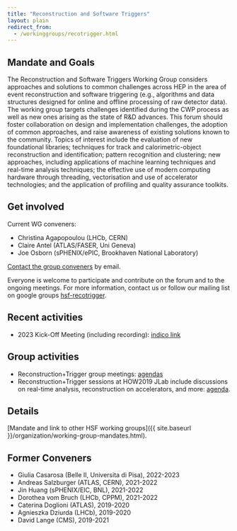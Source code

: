 ```yaml
---
title: "Reconstruction and Software Triggers"
layout: plain
redirect_from:
  - /workinggroups/recotrigger.html
---
```


## Mandate and Goals

The Reconstruction and Software Triggers Working Group considers
approaches and solutions to common challenges across HEP in the area of
event reconstruction and software triggering (e.g., algorithms and data
structures designed for online and offline processing of raw detector
data). The working group targets challenges identified during the CWP
process as well as new ones arising as the state of R&D advances. This
forum should foster collaboration on design and implementation
challenges, the adoption of common approaches, and raise awareness of
existing solutions known to the community. Topics of interest include
the evaluation of new foundational libraries; techniques for track and
calorimetric-object reconstruction and identification; pattern
recognition and clustering; new approaches, including applications of
machine learning techniques and real-time analysis techniques; the
effective use of modern computing hardware through threading,
vectorisation and use of accelerator technologies; and the application
of profiling and quality assurance toolkits.

## Get involved

Current WG conveners:
- Christina Agapopoulou (LHCb, CERN)
- Claire Antel (ATLAS/FASER, Uni Geneva)
- Joe Osborn (sPHENIX/ePIC, Brookhaven National Laboratory)


[Contact the group conveners](mailto:christina.agapopoulou@cern.ch,claire.antel@cern.ch,josborn1@bnl.gov) by email. <!-- markdown-link-check-disable-line -->

Everyone is welcome to participate and contribute on the forum and to the ongoing meetings. For more information, contact us or
follow our mailing list on google groups [hsf-recotrigger](https://groups.google.com/forum/#!forum/hsf-recotrigger).

## Recent activities

- 2023 Kick-Off Meeting (including recording): [indico link](https://indico.cern.ch/event/1273894/)

## Group activities

- Reconstruction+Trigger group meetings: [agendas](https://indico.cern.ch/category/10917/) 
- Reconstruction+Trigger sessions at HOW2019 JLab include discussions on real-time analysis, reconstruction on accelerators, and more: [agenda](https://indico.cern.ch/event/759388/timetable/#20190320.detailed).

## Details

[Mandate and link to other HSF working groups]({{ site.baseurl }}/organization/working-group-mandates.html).

## Former Conveners
- Giulia Casarosa (Belle II, Universita di Pisa), 2022-2023
- Andreas Salzburger (ATLAS, CERN), 2021-2022
- Jin Huang (sPHENIX/EIC, BNL), 2021-2022
- Dorothea vom Bruch (LHCb, CPPM), 2021-2022
- Caterina Doglioni (ATLAS), 2019-2020
- Agnieszka Dziurda (LHCb), 2019-2020
- David Lange (CMS), 2019-2021
